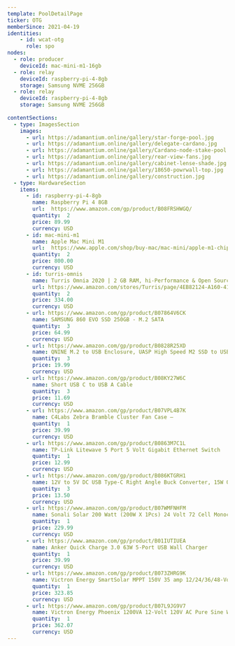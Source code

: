 ```yaml
---
template: PoolDetailPage
ticker: OTG
memberSince: 2021-04-19
identities:
    - id: wcat-otg
      role: spo
nodes:
  - role: producer
    deviceId: mac-mini-m1-16gb
  - role: relay 
    deviceId: raspberry-pi-4-8gb
    storage: Samsung NVME 256GB
  - role: relay 
    deviceId: raspberry-pi-4-8gb
    storage: Samsung NVME 256GB
    
contentSections:
  - type: ImagesSection
    images:
      - url: https://adamantium.online/gallery/star-forge-pool.jpg
      - url: https://adamantium.online/gallery/delegate-cardano.jpg
      - url: https://adamantium.online/gallery/Cardano-node-stake-pool.jpg
      - url: https://adamantium.online/gallery/rear-view-fans.jpg
      - url: https://adamantium.online/gallery/cabinet-lense-shade.jpg
      - url: https://adamantium.online/gallery/18650-powrwall-top.jpg
      - url: https://adamantium.online/gallery/construction.jpg
  - type: HardwareSection
    items:
      - id: raspberry-pi-4-8gb
        name: Raspberry Pi 4 8GB
        url:  https://www.amazon.com/gp/product/B08FRSHWGQ/
        quantity:  2
        price: 89.99
        currency: USD
      - id: mac-mini-m1
        name: Apple Mac Mini M1
        url:  https://www.apple.com/shop/buy-mac/mac-mini/apple-m1-chip-with-8-core-cpu-and-8-core-gpu-256gb
        quantity:  2
        price: 800.00
        currency: USD
      - id: turris-omnis
        name: Turris Omnia 2020 | 2 GB RAM, hi-Performance & Open Source Router
        url: https://www.amazon.com/stores/Turris/page/4EB82124-A160-4117-9404-00DA2DF8FE26
        quantity:  2
        price: 334.00
        currency: USD
      - url: https://www.amazon.com/gp/product/B07864V6CK
        name: SAMSUNG 860 EVO SSD 250GB - M.2 SATA
        quantity:  3
        price: 64.99
        currency: USD
      - url: https://www.amazon.com/gp/product/B0828R25XD
        name: QNINE M.2 to USB Enclosure, UASP High Speed M2 SSD to USB C Adapter
        quantity:  3
        price: 19.99
        currency: USD
      - url: https://www.amazon.com/gp/product/B08KY27W6C
        name: Short USB C to USB A Cable
        quantity:  3
        price: 11.69
        currency: USD
      - url: https://www.amazon.com/gp/product/B07VPL4B7K
        name: C4Labs Zebra Bramble Cluster Fan Case –
        quantity:  1
        price: 39.99
        currency: USD
      - url: https://www.amazon.com/gp/product/B0863M7C1L
        name: TP-Link Litewave 5 Port 5 Volt Gigabit Ethernet Switch
        quantity:  1
        price: 12.99
        currency: USD
      - url: https://www.amazon.com/gp/product/B086KTGRH1
        name: 12V to 5V DC USB Type-C Right Angle Buck Converter, 15W Output, 3A
        quantity:  3
        price: 13.50
        currency: USD
      - url: https://www.amazon.com/gp/product/B07WMFNHFM
        name: Sonali Solar 200 Watt (200W X 1Pcs) 24 Volt 72 Cell Monocrystalline (Mono) Solar Panel
        quantity:  1
        price: 229.99
        currency: USD
      - url: https://www.amazon.com/gp/product/B01IUTIUEA
        name: Anker Quick Charge 3.0 63W 5-Port USB Wall Charger
        quantity:  1
        price: 39.99
        currency: USD
      - url: https://www.amazon.com/gp/product/B073ZHRG9K
        name: Victron Energy SmartSolar MPPT 150V 35 amp 12/24/36/48-Volt Solar Charge Controller (Bluetooth)
        quantity:  1
        price: 323.85
        currency: USD
      - url: https://www.amazon.com/gp/product/B07L9JG9V7
        name: Victron Energy Phoenix 1200VA 12-Volt 120V AC Pure Sine Wave Inverter
        quantity:  1
        price: 362.07
        currency: USD
---
```

